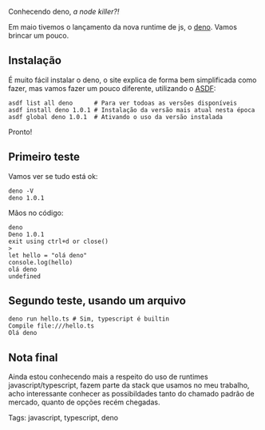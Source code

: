 Conhecendo deno, *a node killer?!*

Em maio tivemos o lançamento da nova runtime de js, o [deno](https://deno.land/). Vamos brincar um pouco.

## Instalação

É muito fácil instalar o deno, o site explica de forma bem simplificada como fazer, mas vamos fazer um pouco diferente, utilizando o [ASDF](https://asdf-vm.com):

	asdf list all deno      # Para ver todoas as versões disponíveis
	asdf install deno 1.0.1 # Instalação da versão mais atual nesta época
	asdf global deno 1.0.1  # Ativando o uso da versão instalada

Pronto!

## Primeiro teste

Vamos ver se tudo está ok:

	deno -V
	deno 1.0.1

Mãos no código:

	deno
	Deno 1.0.1
	exit using ctrl+d or close()
	> 
	let hello = "olá deno"
	console.log(hello)
	olá deno
	undefined

## Segundo teste, usando um arquivo

	deno run hello.ts # Sim, typescript é builtin
	Compile file:///hello.ts
	Olá deno

## Nota final

Ainda estou conhecendo mais a respeito do uso de runtimes javascript/typescript, fazem parte da stack que usamos no meu trabalho, acho interessante conhecer as possibildades tanto do chamado padrão de mercado, quanto de opções recém chegadas.
	
	
Tags: javascript, typescript, deno
